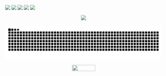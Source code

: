 ![](http://github-profile-summary-cards.vercel.app/api/cards/profile-details?username=DioneB&theme=city_lights)
![](http://github-profile-summary-cards.vercel.app/api/cards/repos-per-language?username=DioneB&theme=city_lights)
![](http://github-profile-summary-cards.vercel.app/api/cards/most-commit-language?username=DioneB&theme=city_lights&hide=Lua)
![](http://github-profile-summary-cards.vercel.app/api/cards/stats?username=DioneB&theme=city_lights)
![](http://github-profile-summary-cards.vercel.app/api/cards/productive-time?username=DioneB&theme=city_lights&utcOffset=-3)
<div align="center" width="100">
  <img src="https://github-profile-trophy.vercel.app/?username=DioneB&column=8&theme=nord&no-frame=true&margin-w=6&margin-h=10"/>
</div>

![Snake animation](https://github.com/DioneB/DioneB/blob/output/github-contribution-grid-snake.svg)

<p align="center">
  <img width="75" height="20" src="https://komarev.com/ghpvc/?username=DioneB&color=blue&style=flat-square&label=Views">
</p>


[website]: https://#
